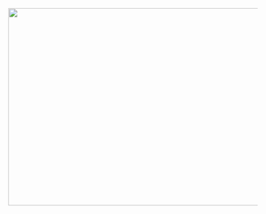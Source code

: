 <a href="https://github.com/devxb/gitanimals">
<img
  src="https://render.gitanimals.org/farms/wnsgur1"
  width="800"
  height="400"
/>
</a>
